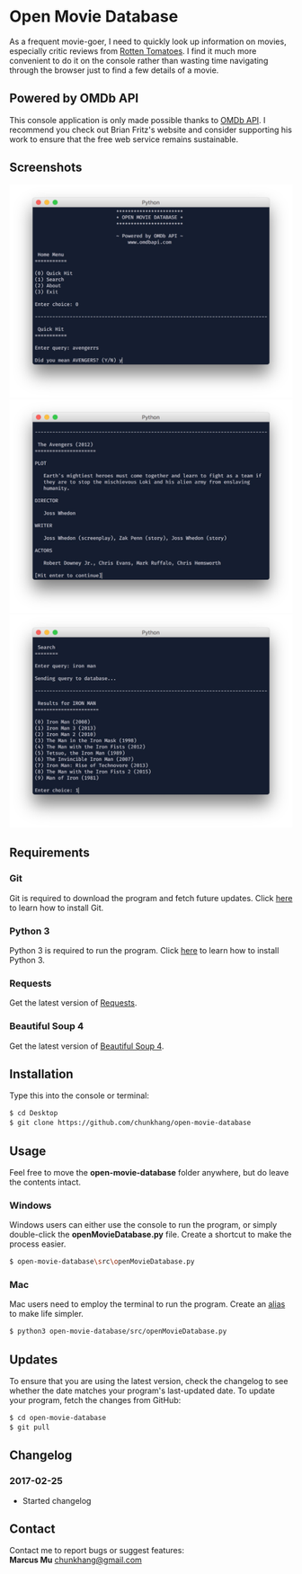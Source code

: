 # Open Movie Database
As a frequent movie-goer, I need to quickly look up information on movies, especially critic reviews from [Rotten Tomatoes](https://www.rottentomatoes.com). I find it much more convenient to do it on the console rather than wasting time navigating through the browser just to find a few details of a movie.

## Powered by OMDb API
This console application is only made possible thanks to [OMDb API](http://www.omdbapi.com). I recommend you check out Brian Fritz's website and consider supporting his work to ensure that the free web service remains sustainable.

## Screenshots
![Autocorrection](/img/autocorrection.jpg)
![Quick Hit](/img/quick_hit.jpg)
![Search](/img/search.jpg)

## Requirements
### Git
Git is required to download the program and fetch future updates. Click [here](https://git-scm.com/book/en/v2/Getting-Started-Installing-Git) to learn how to install Git.
### Python 3
Python 3 is required to run the program. Click [here](http://www.diveintopython3.net/installing-python.html) to learn how to install Python 3.
### Requests
Get the latest version of [Requests](http://docs.python-requests.org/en/master/user/install/#install). 
### Beautiful Soup 4
Get the latest version of [Beautiful Soup 4](https://www.crummy.com/software/BeautifulSoup/bs4/doc/#installing-beautiful-soup).

## Installation
Type this into the console or terminal:
```sh
$ cd Desktop
$ git clone https://github.com/chunkhang/open-movie-database
```

## Usage
Feel free to move the **open-movie-database** folder anywhere, but do leave the contents intact. 
### Windows
Windows users can either use the console to run the program, or simply double-click the **openMovieDatabase.py** file. Create a shortcut to make the process easier. 
```sh
$ open-movie-database\src\openMovieDatabase.py
```
### Mac
Mac users need to employ the terminal to run the program. Create an [alias](http://www.hostingadvice.com/how-to/set-command-aliases-linuxubuntudebian/) to make life simpler.
```sh
$ python3 open-movie-database/src/openMovieDatabase.py
```

## Updates
To ensure that you are using the latest version, check the changelog to see whether the date matches your program's last-updated date. To update your program, fetch the changes from GitHub:
```sh
$ cd open-movie-database
$ git pull
```

## Changelog

### 2017-02-25
* Started changelog 

## Contact
Contact me to report bugs or suggest features: <br />
**Marcus Mu** chunkhang@gmail.com
